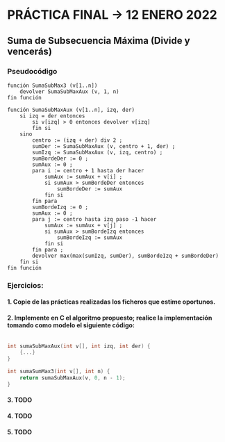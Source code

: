 # PRÁCTICA FINAL -> 12 ENERO 2022

## Suma de Subsecuencia Máxima (Divide y vencerás)

### Pseudocódigo

```pseudo
función SumaSubMax3 (v[1..n])
    devolver SumaSubMaxAux (v, 1, n)
fin función

función SumaSubMaxAux (v[1..n], izq, der)
    si izq = der entonces
        si v[izq] > 0 entonces devolver v[izq]
        fin si
    sino
        centro := (izq + der) div 2 ;
        sumDer := SumaSubMaxAux (v, centro + 1, der) ;
        sumIzq := SumaSubMaxAux (v, izq, centro) ;
        sumBordeDer := 0 ;
        sumAux := 0 ;
        para i := centro + 1 hasta der hacer
            sumAux := sumAux + v[i] ;
            si sumAux > sumBordeDer entonces
                sumBordeDer := sumAux
            fin si
        fin para
        sumBordeIzq := 0 ;
        sumAux := 0 ;
        para j := centro hasta izq paso -1 hacer
            sumAux := sumAux + v[j] ;
            si sumAux > sumBordeIzq entonces
                sumBordeIzq := sumAux
            fin si
        fin para ;
        devolver max(max(sumIzq, sumDer), sumBordeIzq + sumBordeDer)
    fin si
fin función
```

### Ejercicios:

#### 1. Copie de las prácticas realizadas los ficheros que estime oportunos.

#### 2. Implemente en C el algoritmo propuesto; realice la implementación tomando como modelo el siguiente código:

```c

int sumaSubMaxAux(int v[], int izq, int der) {
    {...}
}

int sumaSumMax3(int v[], int n) {
    return sumaSubMaxAux(v, 0, n - 1);
}
```
#### 3. TODO

#### 4. TODO

#### 5. TODO

